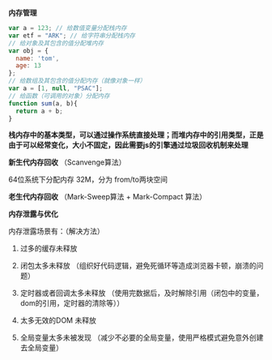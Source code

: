 **内存管理**

```js
var a = 123; // 给数值变量分配栈内存
var etf = "ARK"; // 给字符串分配栈内存
// 给对象及其包含的值分配堆内存
var obj = {
  name: 'tom',
  age: 13
}; 
// 给数组及其包含的值分配内存（就像对象一样）
var a = [1, null, "PSAC"]; 
// 给函数（可调用的对象）分配内存
function sum(a, b){
  return a + b;
}
```

**栈内存中的基本类型，可以通过操作系统直接处理；而堆内存中的引用类型，正是由于可以经常变化，大小不固定，因此需要js的引擎通过垃圾回收机制来处理**

**新生代内存回收** （Scanvenge算法）

64位系统下分配内存 32M，分为 from/to两块空间

**老生代内存回收** （Mark-Sweep算法 + Mark-Compact 算法）

**内存泄露与优化**

内存泄露场景有：（解决方法）

1. 过多的缓存未释放

2. 闭包太多未释放  （组织好代码逻辑，避免死循环等造成浏览器卡顿，崩溃的问题）

3. 定时器或者回调太多未释放 （使用完数据后，及时解除引用（闭包中的变量，dom的引用，定时器的清除等））

4. 太多无效的DOM 未释放

5. 全局变量太多未被发现  （减少不必要的全局变量，使用严格模式避免意外创建去全局变量）

   



